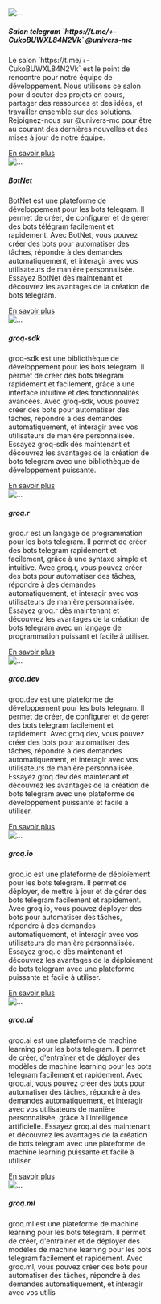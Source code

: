 <div class="card" style="width: 18rem;">
  <img src="..." class="card-img-top" alt="...">
  <div class="card-body">
    <h5 class="card-title">Salon telegram `https://t.me/+-CukoBUWXL84N2Vk` @univers-mc</h5>
    <p class="card-text">
      Le salon `https://t.me/+-CukoBUWXL84N2Vk` est le point de rencontre pour notre équipe de développement.
      Nous utilisons ce salon pour discuter des projets en cours, partager des ressources et des idées, et travailler ensemble sur des solutions.
      Rejoignez-nous sur @univers-mc pour être au courant des dernières nouvelles et des mises à jour de notre équipe.
    </p>
    <a href="..." class="btn btn-primary">En savoir plus</a>
  </div>
</div>

<div class="card" style="width: 18rem;">
  <img src="..." class="card-img-top" alt="...">
  <div class="card-body">
    <h5 class="card-title">BotNet</h5>
    <p class="card-text">
      BotNet est une plateforme de développement pour les bots telegram.
      Il permet de créer, de configurer et de gérer des bots télégram facilement et rapidement.
      Avec BotNet, vous pouvez créer des bots pour automatiser des tâches, répondre à des demandes automatiquement, et interagir avec vos utilisateurs de manière personnalisée.
      Essayez BotNet dès maintenant et découvrez les avantages de la création de bots telegram.
    </p>
    <a href="..." class="btn btn-primary">En savoir plus</a>
  </div>
</div>  

<div class="card" style="width: 18rem;">
  <img src="..." class="card-img-top" alt="...">
  <div class="card-body">
    <h5 class="card-title">groq-sdk</h5>
    <p class="card-text">
      groq-sdk est une bibliothèque de développement pour les bots telegram.
      Il permet de créer des bots telegram rapidement et facilement, grâce à une interface intuitive et des fonctionnalités avancées.
      Avec groq-sdk, vous pouvez créer des bots pour automatiser des tâches, répondre à des demandes automatiquement, et interagir avec vos utilisateurs de manière personnalisée.
      Essayez groq-sdk dès maintenant et découvrez les avantages de la création de bots telegram avec une bibliothèque de développement puissante.
    </p>
    <a href="..." class="btn btn-primary">En savoir plus</a>
  </div>
</div>  

<div class="card" style="width: 18rem;">
  <img src="..." class="card-img-top" alt="...">
  <div class="card-body">
    <h5 class="card-title">groq.r</h5>
    <p class="card-text">
      groq.r est un langage de programmation pour les bots telegram.
      Il permet de créer des bots telegram rapidement et facilement, grâce à une syntaxe simple et intuitive.
      Avec groq.r, vous pouvez créer des bots pour automatiser des tâches, répondre à des demandes automatiquement, et interagir avec vos utilisateurs de manière personnalisée.
      Essayez groq.r dès maintenant et découvrez les avantages de la création de bots telegram avec un langage de programmation puissant et facile à utiliser.
    </p>
    <a href="..." class="btn btn-primary">En savoir plus</a>
  </div>
</div>  

<div class="card" style="width: 18rem;">
  <img src="..." class="card-img-top" alt="...">
  <div class="card-body">
    <h5 class="card-title">groq.dev</h5>
    <p class="card-text">
      groq.dev est une plateforme de développement pour les bots telegram.
      Il permet de créer, de configurer et de gérer des bots telegram facilement et rapidement.
      Avec groq.dev, vous pouvez créer des bots pour automatiser des tâches, répondre à des demandes automatiquement, et interagir avec vos utilisateurs de manière personnalisée.
      Essayez groq.dev dès maintenant et découvrez les avantages de la création de bots telegram avec une plateforme de développement puissante et facile à utiliser.
    </p>
    <a href="..." class="btn btn-primary">En savoir plus</a>
  </div>
</div>  

<div class="card" style="width: 18rem;">
  <img src="..." class="card-img-top" alt="...">
  <div class="card-body">
    <h5 class="card-title">groq.io</h5>
    <p class="card-text">
      groq.io est une plateforme de déploiement pour les bots telegram.
      Il permet de déployer, de mettre à jour et de gérer des bots telegram facilement et rapidement.
      Avec groq.io, vous pouvez déployer des bots pour automatiser des tâches, répondre à des demandes automatiquement, et interagir avec vos utilisateurs de manière personnalisée.
      Essayez groq.io dès maintenant et découvrez les avantages de la déploiement de bots telegram avec une plateforme puissante et facile à utiliser.
    </p>
    <a href="..." class="btn btn-primary">En savoir plus</a>
  </div>
</div>  

<div class="card" style="width: 18rem;">
  <img src="..." class="card-img-top" alt="...">
  <div class="card-body">
    <h5 class="card-title">groq.ai</h5>
    <p class="card-text">
      groq.ai est une plateforme de machine learning pour les bots telegram.
      Il permet de créer, d'entraîner et de déployer des modèles de machine learning pour les bots telegram facilement et rapidement.
      Avec groq.ai, vous pouvez créer des bots pour automatiser des tâches, répondre à des demandes automatiquement, et interagir avec vos utilisateurs de manière personnalisée, grâce à l'intelligence artificielle.
      Essayez groq.ai dès maintenant et découvrez les avantages de la création de bots telegram avec une plateforme de machine learning puissante et facile à utiliser.
    </p>
    <a href="..." class="btn btn-primary">En savoir plus</a>
  </div>
</div>  

<div class="card" style="width: 18rem;">
  <img src="..." class="card-img-top" alt="...">
  <div class="card-body">
    <h5 class="card-title">groq.ml</h5>
    <p class="card-text">
      groq.ml est une plateforme de machine learning pour les bots telegram.
      Il permet de créer, d'entraîner et de déployer des modèles de machine learning pour les bots telegram facilement et rapidement.
      Avec groq.ml, vous pouvez créer des bots pour automatiser des tâches, répondre à des demandes automatiquement, et interagir avec vos utilis